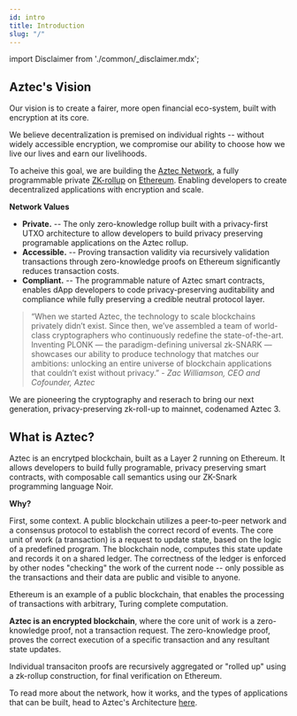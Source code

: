 ```yaml
---
id: intro
title: Introduction
slug: "/"
---
```

import Disclaimer from './common/_disclaimer.mdx';

<Disclaimer/>

## Aztec's Vision

Our vision is to create a fairer, more open financial eco-system, built with encryption at its core.

We believe decentralization is premised on individual rights -- without widely accessible encryption, we compromise our ability to choose how we live our lives and earn our livelihoods.

To acheive this goal, we are building the [Aztec Network](https://aztec.network/), a fully programmable private [ZK-rollup](https://ethereum.org/en/developers/docs/scaling/zk-rollups/) on [Ethereum](https://ethereum.org/). Enabling developers to create decentralized applications with encryption and scale.

**Network Values**

- **Private.** -- The only zero-knowledge rollup built with a privacy-first UTXO architecture to allow developers to build privacy preserving programable applications on the Aztec rollup.
- **Accessible.** -- Proving transaction validity via recursively validation transactions through zero-knowledge proofs on Ethereum significantly reduces transaction costs.
- **Compliant.**  -- The programmable nature of Aztec smart contracts, enables dApp developers to code privacy-preserving auditability and compliance while fully preserving a credible neutral protocol layer.

> “When we started Aztec, the technology to scale blockchains privately didn’t exist. Since then, we’ve assembled a team of world-class cryptographers who continuously redefine the state-of-the-art. Inventing PLONK — the paradigm-defining universal zk-SNARK — showcases our ability to produce technology that matches our ambitions: unlocking an entire universe of blockchain applications that couldn’t exist without privacy.” _- Zac Williamson, CEO and Cofounder, Aztec_

We are pioneering the cryptography and reserach to bring our next generation, privacy-preserving zk-roll-up to mainnet, codenamed Aztec 3.

## What is Aztec?

Aztec is an encrytped blockchain, built as a Layer 2 running on Ethereum. It allows developers to build fully programable, privacy preserving smart contracts, with composable call semantics using our ZK-Snark programming language Noir.

**Why?**

First, some context. A public blockchain utilizes a peer-to-peer network and a consensus protocol to establish the correct record of events. The core unit of work (a transaction) is a request to update state, based on the logic of a predefined program. The blockchain node, computes this state update and records it on a shared ledger. The correctness of the ledger is enforced by other nodes "checking" the work of the current node -- only possible as the transactions and their data are public and visible to anyone.

Ethereum is an example of a public blockchain, that enables the processing of transactions with arbitrary, Turing complete computation.

**Aztec is an encrypted blockchain**, where the core unit of work is a zero-knowledge proof, not a transaction request. The zero-knowledge proof, proves the correct execution of a specific transaction and any resultant state updates.

Individual transaciton proofs are recursively aggregated or "rolled up" using a zk-rollup construction, for final verification on Ethereum.

To read more about the network, how it works, and the types of applications that can be built, head to Aztec's Architecture [here](./aztec/overview).
